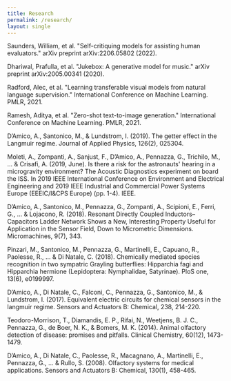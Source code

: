 ```yaml
---
title: Research
permalink: /research/
layout: single
---
```


Saunders, William, et al. "Self-critiquing models for assisting human evaluators." arXiv preprint arXiv:2206.05802 (2022).

Dhariwal, Prafulla, et al. "Jukebox: A generative model for music." arXiv preprint arXiv:2005.00341 (2020).

Radford, Alec, et al. "Learning transferable visual models from natural language supervision." International Conference on Machine Learning. PMLR, 2021.

Ramesh, Aditya, et al. "Zero-shot text-to-image generation." International Conference on Machine Learning. PMLR, 2021.

D’Amico, A., Santonico, M., & Lundstrom, I. (2019). The getter effect in the Langmuir regime. Journal of Applied Physics, 126(2), 025304.

Moleti, A., Zompanti, A., Sanjust, F., D’Amico, A., Pennazza, G., Trichilo, M., ... & Crisafi, A. (2019, June). Is there a risk for the astronauts' hearing in a microgravity environment? The Acoustic Diagnostics experiment on board the ISS. In 2019 IEEE International Conference on Environment and Electrical Engineering and 2019 IEEE Industrial and Commercial Power Systems Europe (EEEIC/I&CPS Europe) (pp. 1-4). IEEE.

D’Amico, A., Santonico, M., Pennazza, G., Zompanti, A., Scipioni, E., Ferri, G., ... & Lojacono, R. (2018). Resonant Directly Coupled Inductors–Capacitors Ladder Network Shows a New, Interesting Property Useful for Application in the Sensor Field, Down to Micrometric Dimensions. Micromachines, 9(7), 343.

Pinzari, M., Santonico, M., Pennazza, G., Martinelli, E., Capuano, R., Paolesse, R., ... & Di Natale, C. (2018). Chemically mediated species recognition in two sympatric Grayling butterflies: Hipparchia fagi and Hipparchia hermione (Lepidoptera: Nymphalidae, Satyrinae). PloS one, 13(6), e0199997.

D’Amico, A., Di Natale, C., Falconi, C., Pennazza, G., Santonico, M., & Lundstrom, I. (2017). Equivalent electric circuits for chemical sensors in the langmuir regime. Sensors and Actuators B: Chemical, 238, 214-220.

Teodoro-Morrison, T., Diamandis, E. P., Rifai, N., Weetjens, B. J. C., Pennazza, G., de Boer, N. K., & Bomers, M. K. (2014). Animal olfactory detection of disease: promises and pitfalls. Clinical Chemistry, 60(12), 1473-1479.

D’Amico, A., Di Natale, C., Paolesse, R., Macagnano, A., Martinelli, E., Pennazza, G., ... & Rullo, S. (2008). Olfactory systems for medical applications. Sensors and Actuators B: Chemical, 130(1), 458-465.
